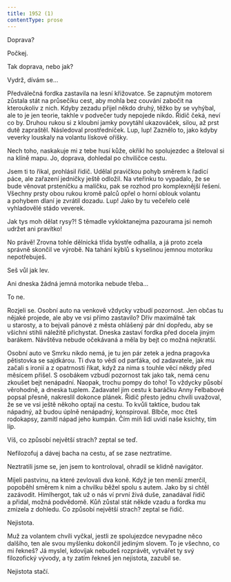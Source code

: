 ```yaml
---
title: 1952 (1)
contentType: prose
---
```


<section>

Doprava?

Počkej.

Tak doprava, nebo jak?

Vydrž, dívám se…

Předválečná fordka zastavila na lesní křižovatce. Se zapnutým motorem zůstala stát na průsečíku cest, aby mohla bez couvání zabočit na kteroukoliv z nich. Kdyby zezadu přijel někdo druhý, těžko by se vyhýbal, ale to je jen teorie, takhle v podvečer tudy nepojede nikdo. Řidič čeká, neví co by. Druhou rukou si z kloubní jamky povytáhl ukazováček, silou, až prst dutě zapraštěl. Následoval prostředníček. Lup, lup! Zaznělo to, jako kdyby veverky louskaly na volantu lískové oříšky.

Nech toho, naskakuje mi z tebe husí kůže, okřikl ho spolujezdec a šteloval si na klíně mapu. Jo, doprava, dohledal po chviličce cestu.

Jsem ti to řikal, prohlásil řidič. Udělal pravičkou pohyb směrem k řadicí páce, ale zařazení jedničky ještě odložil. Na vteřinku to vypadalo, že se bude věnovat prsteníčku a malíčku, pak se rozhod pro komplexnější řešení. Všechny prsty obou rukou kromě palců opřel o horní oblouk volantu a pohybem dlaní je zvrátil dozadu. Lup! Jako by tu večeřelo celé vyhladovělé stádo veverek.

Jak tys moh dělat rysy?! S těmadle vykloktanejma pazourama jsi nemoh udržet ani pravítko!

No právě! Zrovna tohle dělnická třída bystře odhalila, a já proto zcela správně skončil ve výrobě. Na tahání kýblů s kyselinou jemnou motoriku nepotřebuješ.

Seš vůl jak lev.

Ani dneska žádná jemná motorika nebude třeba…

To ne.

Rozjeli se. Osobní auto na venkově vždycky vzbudí pozornost. Jen občas tu nějaké projede, ale aby ve vsi přímo zastavilo? Dřív maximálně tak u starosty, a to bejvali pánové z města ohlášený pár dní dopředu, aby se všichni stihli náležitě přichystat. Dneska zastaví fordka před docela jiným barákem. Návštěva nebude očekávaná a měla by bejt co možná nejkratší.

Osobní auto ve Smrku nikdo nemá, je tu jen pár zetek a jedna pragovka pětistovka se sajdkárou. Ti dva to vědí od parťáka, od zadavatele, jak mu začali s ironií a z opatrnosti říkat, když za nima s touhle věcí někdy před měsícem přišel. S osobákem vzbudí pozornost tak jako tak, nemá cenu zkoušet bejt nenápadní. Naopak, trochu pompy do toho! To vždycky působí věrohodně, a dneska tuplem. Zadavatel jim cestu k baráčku Anny Felbabové popsal přesně, nakreslil dokonce plánek. Řidič přesto jednu chvíli uvažoval, že se ve vsi ještě někoho optají na cestu. To kvůli taktice, budou tak nápadný, až budou úplně nenápadný, konspiroval. Blbče, moc čteš rodokapsy, zamítl nápad jeho kumpán. Čím míň lidí uvidí naše ksichty, tím líp.

Víš, co způsobí největší strach? zeptal se teď.

Nefilozofuj a dávej bacha na cestu, ať se zase neztratíme.

Neztratili jsme se, jen jsem to kontroloval, ohradil se klidně na­vigátor.

Míjeli pastvinu, na které zevlovali dva koně. Když je ten menší zmerčil, popoběhl směrem k nim a chvilku běžel spolu s autem. Jako by si chtěl zazávodit. Himlhergot, tak už o nás ví první živá duše, zanadával řidič a přidal, možná podvědomě. Kůň zůstal stát někde vzadu a fordka mu zmizela z dohledu. Co způsobí největší strach? zeptal se řidič.

Nejistota.

Muž za volantem chvíli vyčkal, jestli ze spolujezdce nevypadne něco dalšího, ten ale svou myšlenku dokončil jediným slovem. To je všechno, co mi řekneš? Já myslel, kdovíjak nebudeš rozprávět, vytvářet ty svý filozofický vývody, a ty zatím řekneš jen nejistota, zazubil se.

Nejistota stačí.

</section>
